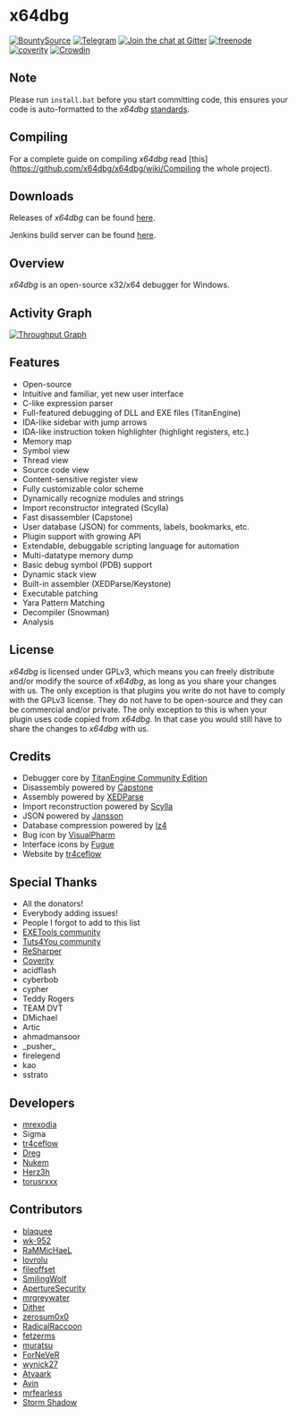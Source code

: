 # x64dbg

[![BountySource](https://www.bountysource.com/badge/team?team_id=18188&style=raised)](https://www.bountysource.com/teams/x64dbg?utm_source=x64dbg&utm_medium=shield&utm_campaign=raised) [![Telegram](https://i.imgur.com/merFyCf.png)](http://telegram.x64dbg.com) [![Join the chat at Gitter](https://badges.gitter.im/x64dbg/x64dbg.svg)](http://gitter.x64dbg.com) [![freenode](https://i.imgur.com/JEG5fJr.png)](http://webchat.freenode.net/?channels=x64dbg) [![coverity](https://scan.coverity.com/projects/7478/badge.svg?flat=1)](https://scan.coverity.com/projects/7478/badge.svg?flat=1) [![Crowdin](https://d322cqt584bo4o.cloudfront.net/x64dbg/localized.svg)](http://translate.x64dbg.com)

## Note

Please run `install.bat` before you start committing code, this ensures your code is auto-formatted to the *x64dbg* [standards](https://github.com/x64dbg/x64dbg/wiki/Coding-Guidelines).

## Compiling

For a complete guide on compiling *x64dbg* read [this](https://github.com/x64dbg/x64dbg/wiki/Compiling the whole project).

## Downloads

Releases of *x64dbg* can be found [here](http://releases.x64dbg.com).

Jenkins build server can be found [here](http://jenkins.x64dbg.com).

## Overview

*x64dbg* is an open-source x32/x64 debugger for Windows.

## Activity Graph

[![Throughput Graph](https://graphs.waffle.io/x64dbg/x64dbg/throughput.svg)](https://waffle.io/x64dbg/x64dbg/metrics/throughput)

## Features

- Open-source
- Intuitive and familiar, yet new user interface
- C-like expression parser
- Full-featured debugging of DLL and EXE files (TitanEngine)
- IDA-like sidebar with jump arrows
- IDA-like instruction token highlighter (highlight registers, etc.)
- Memory map
- Symbol view
- Thread view
- Source code view
- Content-sensitive register view
- Fully customizable color scheme
- Dynamically recognize modules and strings
- Import reconstructor integrated (Scylla)
- Fast disassembler (Capstone)
- User database (JSON) for comments, labels, bookmarks, etc.
- Plugin support with growing API
- Extendable, debuggable scripting language for automation
- Multi-datatype memory dump
- Basic debug symbol (PDB) support
- Dynamic stack view
- Built-in assembler (XEDParse/Keystone)
- Executable patching
- Yara Pattern Matching
- Decompiler (Snowman)
- Analysis

## License

*x64dbg* is licensed under GPLv3, which means you can freely distribute and/or modify the source of *x64dbg*, as long as you share your changes with us. The only exception is that plugins you write do not have to comply with the GPLv3 license. They do not have to be open-source and they can be commercial and/or private. The only exception to this is when your plugin uses code copied from *x64dbg*. In that case you would still have to share the changes to *x64dbg* with us.

## Credits

- Debugger core by [TitanEngine Community Edition](https://bitbucket.org/titanengineupdate/titanengine-update)
- Disassembly powered by [Capstone](http://capstone-engine.org)
- Assembly powered by [XEDParse](https://bitbucket.org/mrexodia/xedparse)
- Import reconstruction powered by [Scylla](https://github.com/NtQuery/Scylla)
- JSON powered by [Jansson](http://www.digip.org/jansson)
- Database compression powered by [lz4](https://bitbucket.org/mrexodia/lz4)
- Bug icon by [VisualPharm](http://www.visualpharm.com)
- Interface icons by [Fugue](http://p.yusukekamiyamane.com)
- Website by [tr4ceflow](http://tr4ceflow.com)

## Special Thanks

- All the donators!
- Everybody adding issues!
- People I forgot to add to this list
- [EXETools community](http://forum.exetools.com)
- [Tuts4You community](http://forum.tuts4you.com)
- [ReSharper](https://www.jetbrains.com/resharper)
- [Coverity](http://www.coverity.com)
- acidflash
- cyberbob
- cypher
- Teddy Rogers
- TEAM DVT
- DMichael
- Artic
- ahmadmansoor
- \_pusher\_
- firelegend
- kao
- sstrato

## Developers

- [mrexodia](http://mrexodia.cf)
- Sigma
- [tr4ceflow](http://blog.tr4ceflow.com)
- [Dreg](http://www.fr33project.org)
- [Nukem](https://github.com/Nukem9)
- [Herz3h](https://github.com/Herz3h)
- [torusrxxx](https://github.com/torusrxxx)

## Contributors

- [blaquee](https://github.com/blaquee)
- [wk-952](https://github.com/wk-952)
- [RaMMicHaeL](http://rammichael.com)
- [lovrolu](https://github.com/lovrolu)
- [fileoffset](https://github.com/fileoffset)
- [SmilingWolf](https://github.com/SmilingWolf)
- [ApertureSecurity](https://github.com/ApertureSecurity)
- [mrgreywater](https://github.com/mrgreywater)
- [Dither](https://github.com/Dither)
- [zerosum0x0](https://github.com/zerosum0x0)
- [RadicalRaccoon](https://github.com/RadicalRaccoon)
- [fetzerms](https://github.com/RadicalRaccoon)
- [muratsu](https://github.com/RadicalRaccoon)
- [ForNeVeR](https://github.com/RadicalRaccoon)
- [wynick27](https://github.com/wynick27)
- [Atvaark](https://github.com/Atvaark)
- [Avin](https://github.com/Avinm)
- [mrfearless](https://github.com/mrfearless)
- [Storm Shadow](https://github.com/techbliss)